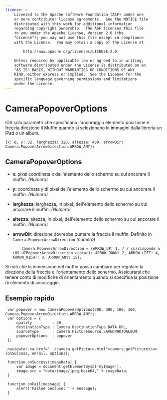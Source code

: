 ```yaml
---
license: >
    Licensed to the Apache Software Foundation (ASF) under one
    or more contributor license agreements.  See the NOTICE file
    distributed with this work for additional information
    regarding copyright ownership.  The ASF licenses this file
    to you under the Apache License, Version 2.0 (the
    "License"); you may not use this file except in compliance
    with the License.  You may obtain a copy of the License at

        http://www.apache.org/licenses/LICENSE-2.0

    Unless required by applicable law or agreed to in writing,
    software distributed under the License is distributed on an
    "AS IS" BASIS, WITHOUT WARRANTIES OR CONDITIONS OF ANY
    KIND, either express or implied.  See the License for the
    specific language governing permissions and limitations
    under the License.
---
```


# CameraPopoverOptions

iOS solo parametri che specificano l'ancoraggio elemento posizione e freccia direzione il Muffin quando si selezionano le immagini dalla libreria un iPad o un album.

    {x: 0, y: 32, larghezza: 320, altezza: 480, arrowDir: Camera.PopoverArrowDirection.ARROW_ANY};
    

## CameraPopoverOptions

*   **x**: pixel coordinata x dell'elemento dello schermo su cui ancorare il muffin. *(Numero)*

*   **y**: coordinata y di pixel dell'elemento dello schermo su cui ancorare il muffin. *(Numero)*

*   **larghezza**: larghezza, in pixel, dell'elemento dello schermo su cui ancorare il muffin. *(Numero)*

*   **altezza**: altezza, in pixel, dell'elemento dello schermo su cui ancorare il muffin. *(Numero)*

*   **arrowDir**: direzione dovrebbe puntare la freccia il muffin. Definito in `Camera.PopoverArrowDirection` *(numero)* 
    
            Camera.PopoverArrowDirection = {ARROW_UP: 1, / / corrisponde a iOS UIPopoverArrowDirection costanti ARROW_DOWN: 2, ARROW_LEFT: 4, ARROW_RIGHT: 8, ARROW_ANY: 15};
        

Si noti che la dimensione del muffin possa cambiare per regolare la direzione della freccia e l'orientamento dello schermo. Assicurarsi che tenere conto di modifiche di orientamento quando si specifica la posizione di elemento di ancoraggio.

## Esempio rapido

     var popover = new CameraPopoverOptions(300, 300, 100, 100, Camera.PopoverArrowDirection.ARROW_ANY);
     var options = {
         quality         : 50,
         destinationType : Camera.DestinationType.DATA_URL,
         sourceType      : Camera.PictureSource.SAVEDPHOTOALBUM,
         popoverOptions  : popover
     };
    
     navigator.<a href="../camera.getPicture.html">camera.getPicture</a>(onSuccess, onFail, options);
    
     function onSuccess(imageData) {
         var image = document.getElementById('myImage');
         image.src = "data:image/jpeg;base64," + imageData;
     }
    
     function onFail(message) {
         alert('Failed because: ' + message);
     }
